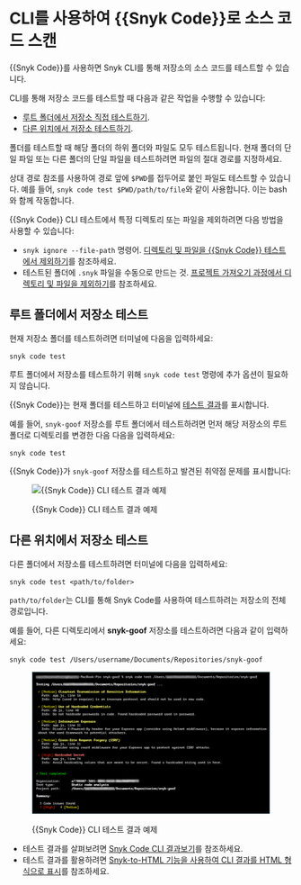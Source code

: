 # CLI를 사용하여 {{Snyk Code}}로 소스 코드 스캔

{{Snyk Code}}를 사용하면 Snyk CLI를 통해 저장소의 소스 코드를 테스트할 수 있습니다.

CLI를 통해 저장소 코드를 테스트할 때 다음과 같은 작업을 수행할 수 있습니다:

* [루트 폴더에서 저장소 직접 테스트하기](scan-source-code-with-snyk-code-using-the-cli.md#testing-a-repository-from-its-root-folder).
* [다른 위치에서 저장소 테스트하기](scan-source-code-with-snyk-code-using-the-cli.md#testing-a-repository-from-a-different-location).

폴더를 테스트할 때 해당 폴더의 하위 폴더와 파일도 모두 테스트됩니다. 현재 폴더의 단일 파일 또는 다른 폴더의 단일 파일을 테스트하려면 파일의 절대 경로를 지정하세요.

상대 경로 참조를 사용하여 경로 앞에 `$PWD`를 접두어로 붙인 파일도 테스트할 수 있습니다. 예를 들어, `snyk code test $PWD/path/to/file`와 같이 사용합니다. 이는 bash와 함께 작동합니다.

{{Snyk Code}} CLI 테스트에서 특정 디렉토리 또는 파일을 제외하려면 다음 방법을 사용할 수 있습니다:

* `snyk ignore --file-path` 명령어. [디렉토리 및 파일을 {{Snyk Code}} 테스트에서 제외하기](exclude-directories-and-files-from-snyk-code-cli-tests.md)를 참조하세요.
* 테스트된 폴더에 `.snyk` 파일을 수동으로 만드는 것. [프로젝트 가져오기 과정에서 디렉토리 및 파일을 제외하기](../../../scan-with-snyk/import-project-repository/exclude-directories-and-files-from-project-import.md)를 참조하세요.

## **루트 폴더에서 저장소 테스트**

현재 저장소 폴더를 테스트하려면 터미널에 다음을 입력하세요:

```
snyk code test
```

루트 폴더에서 저장소를 테스트하기 위해 `snyk code test` 명령에 추가 옵션이 필요하지 않습니다.

{{Snyk Code}}는 현재 폴더를 테스트하고 터미널에 [테스트 결과](view-snyk-code-cli-results.md)를 표시합니다.

예를 들어, `snyk-goof` 저장소를 루트 폴더에서 테스트하려면 먼저 해당 저장소의 루트 폴더로 디렉토리를 변경한 다음 다음을 입력하세요:

```
snyk code test
```

{{Snyk Code}}가 `snyk-goof` 저장소를 테스트하고 발견된 취약점 문제를 표시합니다:

<figure><img src="../../../.gitbook/assets/{{Snyk Code}} - CLI - snyk code test - Results - 1 (1) (1) (1) (1) (1) (1) (1) (1) (1) (1) (1) (1) (1) (1) (1) (1) (1) (1) (1) (1) (1) (1) (1) (1) (1) (1) (1) (1) (1) (1) (1) (1) (1) (1) (1) (1) (1) (1) (1) (1) (1) (1) (1) (1) (1) (1) (1) (2) (5).png" alt="{{Snyk Code}} CLI 테스트 결과 예제"><figcaption><p>{{Snyk Code}} CLI 테스트 결과 예제</p></figcaption></figure>

## **다른 위치에서 저장소 테스트**

다른 폴더에서 저장소를 테스트하려면 터미널에 다음을 입력하세요:

```
snyk code test <path/to/folder>
```

`path/to/folder`는 CLI를 통해 Snyk Code를 사용하여 테스트하려는 저장소의 전체 경로입니다.

예를 들어, 다른 디렉토리에서 **snyk-goof** 저장소를 테스트하려면 다음과 같이 입력하세요:

```
snyk code test /Users/username/Documents/Repositories/snyk-goof
```

<figure><img src="../../../.gitbook/assets/snyk Code - CLI - snyk code test - Any folder - 2 (1).png" alt="{{Snyk Code}} CLI 테스트 결과 예제"><figcaption><p>{{Snyk Code}} CLI 테스트 결과 예제</p></figcaption></figure>

* 테스트 결과를 살펴보려면 [Snyk Code CLI 결과보기](view-snyk-code-cli-results.md)를 참조하세요.
* 테스트 결과를 활용하려면 [Snyk-to-HTML 기능을 사용하여 CLI 결과를 HTML 형식으로 표시](../cli-tools/snyk-to-html.md)를 참조하세요.